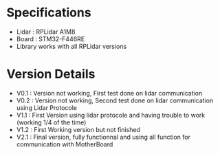 # Specifications
- Lidar : RPLidar A1M8
- Board : STM32-F446RE
- Library works with all RPLidar versions

# Version Details
- V0.1 : Version not working, First test done on lidar communication
- V0.2 : Version not working, Second test done on lidar communication using Lidar Protocole
- V1.1 : First Version using lidar protocole and having trouble to work (working 1/4 of the time)
- V1.2 : First Working version but not finished
- V2.1 : Final version, fully functionnal and using all function for communication with MotherBoard
